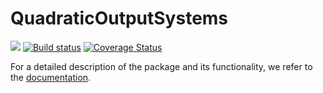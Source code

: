# QuadraticOutputSystems

[![](https://img.shields.io/badge/docs-dev-blue.svg)](https://algopaul.github.io/QuadraticOutputSystems/)
[![Build status](https://github.com/Algopaul/QuadraticOutputSystems/workflows/CI/badge.svg)](https://github.com/QuadraticOutputSystems/actions?query=workflow%3ACI+branch%3Amain)
[![Coverage Status](http://codecov.io/github/Algopaul/QuadraticOutputSystems/coverage.svg?branch=main)](http://codecov.io/Algopaul/QuadraticOutputSystems?branch=main)

For a detailed description of the package and its functionality, we refer to the [documentation](https://algopaul.github.io/QuadraticOutputSystems/).
